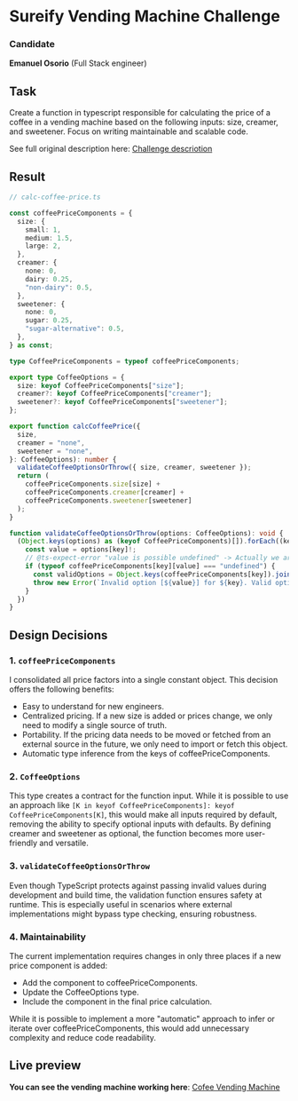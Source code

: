 # Sureify Vending Machine Challenge

### Candidate
**Emanuel Osorio** (Full Stack engineer)

## Task
Create a function in typescript responsible for calculating the price of a coffee in a vending machine based on the following inputs: size, creamer, and sweetener.
Focus on writing maintainable and scalable code.

See full original description here: [Challenge descriotion](https://drive.google.com/file/d/1NVyOSpftcnTvlJO9raxyBVVmggIkNaJB/view?usp=sharing)

## Result

```ts
// calc-coffee-price.ts

const coffeePriceComponents = {
  size: {
    small: 1,
    medium: 1.5,
    large: 2,
  },
  creamer: {
    none: 0,
    dairy: 0.25,
    "non-dairy": 0.5,
  },
  sweetener: {
    none: 0,
    sugar: 0.25,
    "sugar-alternative": 0.5,
  },
} as const;

type CoffeePriceComponents = typeof coffeePriceComponents;

export type CoffeeOptions = {
  size: keyof CoffeePriceComponents["size"];
  creamer?: keyof CoffeePriceComponents["creamer"];
  sweetener?: keyof CoffeePriceComponents["sweetener"];
};

export function calcCoffeePrice({
  size,
  creamer = "none",
  sweetener = "none",
}: CoffeeOptions): number {
  validateCoffeeOptionsOrThrow({ size, creamer, sweetener });
  return (
    coffeePriceComponents.size[size] +
    coffeePriceComponents.creamer[creamer] +
    coffeePriceComponents.sweetener[sweetener]
  );
}

function validateCoffeeOptionsOrThrow(options: CoffeeOptions): void {
  (Object.keys(options) as (keyof CoffeePriceComponents)[]).forEach((key) => {
    const value = options[key]!;
    // @ts-expect-error "value is possible undefined" -> Actually we are checking if the value is undefined
    if (typeof coffeePriceComponents[key][value] === "undefined") {
      const validOptions = Object.keys(coffeePriceComponents[key]).join(", ");
      throw new Error(`Invalid option [${value}] for ${key}. Valid options are: ${validOptions}`);
    }
  })
}
```

## Design Decisions

### 1. `coffeePriceComponents`
I consolidated all price factors into a single constant object. This decision offers the following benefits:

- Easy to understand for new engineers.
- Centralized pricing. If a new size is added or prices change, we only need to modify a single source of truth.
- Portability. If the pricing data needs to be moved or fetched from an external source in the future, we only need to import or fetch this object.
- Automatic type inference from the keys of coffeePriceComponents.

### 2. `CoffeeOptions`
This type creates a contract for the function input. While it is possible to use an approach like
`[K in keyof CoffeePriceComponents]: keyof CoffeePriceComponents[K]`, this would make all inputs required by default, removing the ability to specify optional inputs with defaults. By defining creamer and sweetener as optional, the function becomes more user-friendly and versatile.

### 3. `validateCoffeeOptionsOrThrow`
Even though TypeScript protects against passing invalid values during development and build time, the validation function ensures safety at runtime. This is especially useful in scenarios where external implementations might bypass type checking, ensuring robustness.

### 4. **Maintainability**
The current implementation requires changes in only three places if a new price component is added:

- Add the component to coffeePriceComponents.
- Update the CoffeeOptions type.
- Include the component in the final price calculation.

While it is possible to implement a more "automatic" approach to infer or iterate over coffeePriceComponents, this would add unnecessary complexity and reduce code readability.

## Live preview

**You can see the vending machine working here**: [Cofee Vending Machine](https://sureify-vending-machine.vercel.app/)
